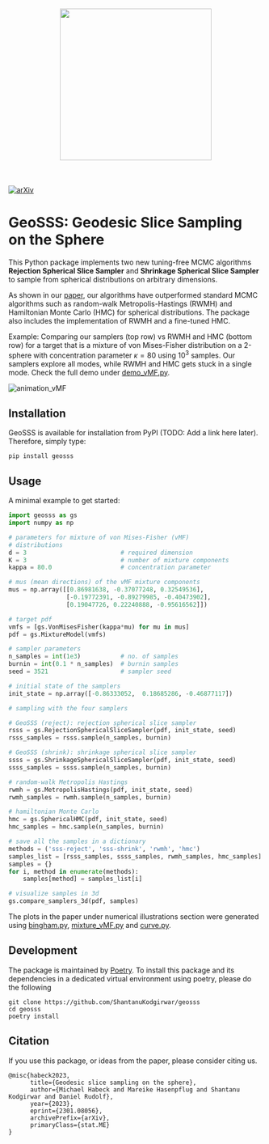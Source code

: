 <h1 align="center">
<img src="https://github.com/ShantanuKodgirwar/geosss/blob/main/assets/logo.svg" width="300">
</h1><br>

[![arXiv](https://img.shields.io/badge/DOI-10.1038%2Fs41586--020--2649--2-blue)](
https://doi.org/10.48550/arXiv.2301.08056)

# GeoSSS: Geodesic Slice Sampling on the Sphere

This Python package implements two new tuning-free MCMC algorithms **Rejection Spherical Slice Sampler** and **Shrinkage Spherical Slice Sampler** to sample from spherical distributions on arbitrary dimensions.

As shown in our [paper](https://doi.org/10.48550/arXiv.2301.08056), our algorithms have outperformed standard MCMC algorithms such as random-walk Metropolis-Hastings (RWMH) and Hamiltonian Monte Carlo (HMC) for spherical distributions. The package also includes the implementation of RWMH and a fine-tuned HMC.  

Example: Comparing our samplers (top row) vs RWMH and HMC (bottom row) for a target that is a mixture of von Mises-Fisher distribution on a 2-sphere with concentration parameter $\kappa=80$ using $10^3$ samples. Our samplers explore all modes, while RWMH and HMC gets stuck in a single mode. Check the full demo under [demo_vMF.py](). 

![animation_vMF](https://github.com/ShantanuKodgirwar/geosss/blob/main/assets/anim_vMF.gif)

## Installation

GeoSSS is available for installation from PyPI (TODO: Add a link here later). Therefore, simply type:
```
pip install geosss
```

## Usage

A minimal example to get started:
```python
import geosss as gs
import numpy as np

# parameters for mixture of von Mises-Fisher (vMF)
# distributions
d = 3                          # required dimension
K = 3                          # number of mixture components
kappa = 80.0                   # concentration parameter

# mus (mean directions) of the vMF mixture components
mus = np.array([[0.86981638, -0.37077248, 0.32549536],
                [-0.19772391, -0.89279985, -0.40473902],
                [0.19047726, 0.22240888, -0.95616562]])

# target pdf
vmfs = [gs.VonMisesFisher(kappa*mu) for mu in mus]
pdf = gs.MixtureModel(vmfs)

# sampler parameters
n_samples = int(1e3)           # no. of samples
burnin = int(0.1 * n_samples)  # burnin samples
seed = 3521                    # sampler seed

# initial state of the samplers
init_state = np.array([-0.86333052,  0.18685286, -0.46877117])

# sampling with the four samplers 

# GeoSSS (reject): rejection spherical slice sampler
rsss = gs.RejectionSphericalSliceSampler(pdf, init_state, seed)
rsss_samples = rsss.sample(n_samples, burnin)

# GeoSSS (shrink): shrinkage spherical slice sampler
ssss = gs.ShrinkageSphericalSliceSampler(pdf, init_state, seed)
ssss_samples = ssss.sample(n_samples, burnin)

# random-walk Metropolis Hastings
rwmh = gs.MetropolisHastings(pdf, init_state, seed)
rwmh_samples = rwmh.sample(n_samples, burnin)

# hamiltonian Monte Carlo
hmc = gs.SphericalHMC(pdf, init_state, seed)
hmc_samples = hmc.sample(n_samples, burnin)

# save all the samples in a dictionary
methods = ('sss-reject', 'sss-shrink', 'rwmh', 'hmc')
samples_list = [rsss_samples, ssss_samples, rwmh_samples, hmc_samples]
samples = {}
for i, method in enumerate(methods):
    samples[method] = samples_list[i]

# visualize samples in 3d
gs.compare_samplers_3d(pdf, samples)
```

The plots in the paper under numerical illustrations section were generated using [bingham.py](), [mixture_vMF.py]() and [curve.py]().

## Development

The package is maintained by [Poetry](https://python-poetry.org/). To install this package and its dependencies in a dedicated virtual environment using poetry, please do the following

```
git clone https://github.com/ShantanuKodgirwar/geosss
cd geosss
poetry install
```

## Citation

If you use this package, or ideas from the paper, please consider citing us.
```
@misc{habeck2023,
      title={Geodesic slice sampling on the sphere}, 
      author={Michael Habeck and Mareike Hasenpflug and Shantanu Kodgirwar and Daniel Rudolf},
      year={2023},
      eprint={2301.08056},
      archivePrefix={arXiv},
      primaryClass={stat.ME}
}
```

